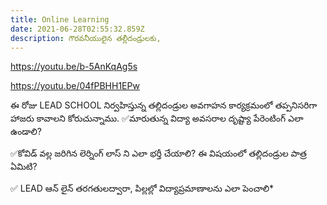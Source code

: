```yaml
---
title: Online Learning
date: 2021-06-28T02:55:32.859Z
description: గౌరవనీయులైన తల్లీదండ్రులకు,
---
```

<https://youtu.be/b-5AnKqAg5s>

<https://youtu.be/04fPBHH1EPw>

ఈ రోజు LEAD SCHOOL నిర్వహిస్తున్న తల్లిదండ్రుల అవగాహన కార్యక్రమంలో తప్పనిసరిగా హాజరు కావాలని కోరుచున్నాము. 
✅మారుతున్న విద్యా అవసరాల దృష్ట్యా పేరెంటింగ్ ఎలా ఉండాలి?

✅కోవిడ్ వల్ల జరిగిన లెర్నింగ్ లాస్ ని ఎలా భర్తీ చేయాలి? ఈ విషయంలో తల్లిదండ్రుల పాత్ర ఏమిటి?

✅ LEAD ఆన్ లైన్ తరగతులద్వారా, పిల్లల్లో విద్యాప్రమాణాలను ఎలా పెంచాలి*